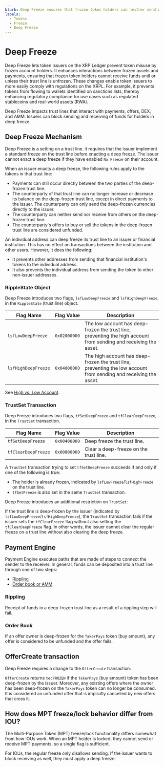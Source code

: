 ```yaml
---
blurb: Deep Freeze ensures that frozen token holders can neither send nor receive frozen funds until their trust line is unfrozen.
labels:
  - Tokens
  - Freeze
  - Deep Freeze
---
```

# Deep Freeze

Deep Freeze lets token issuers on the XRP Ledger prevent token misuse by frozen account holders. It enhances interactions between frozen assets and payments, ensuring that frozen token holders cannot receive funds until or unless their trust line is unfrozen. These changes enable token issuers to more easily comply with regulations on the XRPL. For example, it prevents tokens from flowing to wallets identified on sanctions lists, thereby enhancing regulatory compliance for use cases such as regulated stablecoins and real-world assets (RWA).

Deep Freeze impacts trust lines that interact with payments, offers, DEX, and AMM. Issuers can block sending and receiving of funds for holders in deep freeze.

## Deep Freeze Mechanism

Deep Freeze is a setting on a trust line. It requires that the issuer implement a standard freeze on the trust line before enacting a deep freeze. The issuer cannot enact a deep freeze if they have enabled `No Freeze` on their account.

When an issuer enacts a deep freeze, the following rules apply to the tokens in that trust line:

- Payments can still occur directly between the two parties of the deep-frozen trust line.
- The counterparty of that trust line can no longer increase or decrease its balance on the deep-frozen trust line, except in direct payments to the issuer. The counterparty can only send the deep-frozen currencies directly to the issuer.
- The counterparty can neither send nor receive from others on the deep-frozen trust line.
- The counterparty's offers to buy or sell the tokens in the deep-frozen trust line are considered unfunded.

An individual address can deep freeze its trust line to an issuer or financial institution. This has no effect on transactions between the institution and other users. However, it does the following:

- It prevents other addresses from sending that financial institution's tokens to the individual address.
- It also prevents the individual address from sending the token to other non-issuer addresses.

### RippleState Object

Deep Freeze introduces two flags, `lsfLowDeepFreeze` and `lsfHighDeepFreeze`, in the `RippleState` (trust line) object.

| Flag Name	| Flag Value	| Description |
|-----------|-------------|-------------|
| `lsfLowDeepFreeze`	| `0x02000000`	| The low account has deep-frozen the trust line, preventing the high account from sending and receiving the asset. |
| `lsfHighDeepFreeze`	| `0x04000000`	| The high account has deep-frozen the trust line, preventing the low account from sending and receiving the asset. |

See [High vs. Low Account](../../../references/protocol/ledger-data/ledger-entry-types/ripplestate.md#high-vs-low-account).

### TrustSet Transaction

Deep Freeze introduces two flags, `tfSetDeepFreeze` and `tfClearDeepFreeze`, in the `TrustSet` transaction.

| Flag Name	| Flag Value	| Description |
|-----------|-------------|-------------|
| `tfSetDeepFreeze`	| `0x00400000`	| Deep freeze the trust line. |
| `tfClearDeepFreeze`	| `0x00800000` | Clear a deep-freeze on the trust line. |

A `TrustSet` transaction trying to set `tfSetDeepFreeze` succeeds if and only if one of the following is true:

- The holder is already frozen, indicated by `lsfLowFreeze`/`lsfHighFreeze` on the trust line.
- `tfSetFreeze` is also set in the same `TrustSet` transaction.

Deep Freeze introduces an additional restriction on `TrustSet`:

If the trust line is deep-frozen by the issuer (indicated by `lsfLowDeepFreeze`/`lsfHighDeepFreeze`), the `TrustSet` transaction fails if the issuer sets the `tfClearFreeze` flag without also setting the `tfClearDeepFreeze` flag. In other words, the issuer cannot clear the regular freeze on a trust line without also clearing the deep freeze.

## Payment Engine

Payment Engine executes paths that are made of steps to connect the sender to the receiver. In general, funds can be deposited into a trust line through one of two steps:

- [Rippling](#rippling)
- [Order book or AMM](#order-book)

### Rippling

Receipt of funds in a deep-frozen trust line as a result of a rippling step will fail.

### Order Book

If an offer owner is deep-frozen for the `TakerPays` token (buy amount), any offer is considered to be unfunded and the offer fails.

## OfferCreate transaction

Deep Freeze requires a change to the `OfferCreate` transaction:

`OfferCreate` returns `tecFROZEN` if the `TakerPays` (buy amount) token has been deep-frozen by the issuer.
Moreover, any existing offers where the owner has been deep-frozen on the `TakerPays` token can no longer be consumed. It is considered an unfunded offer that is implicitly cancelled by new offers that cross it.

## How does MPT freeze/lock behavior differ from IOU?

The Multi-Purpose Token (MPT) freeze/lock functionality differs somewhat from how IOUs work. When an MPT holder is locked, they cannot send or receive MPT payments, so a single flag is sufficient.

For IOUs, the regular freeze only disallows sending. If the issuer wants to block receiving as well, they must apply a deep freeze.
